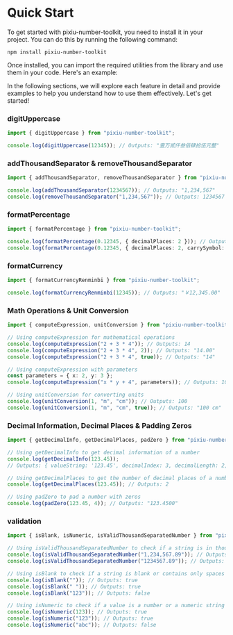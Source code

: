 # Quick Start

To get started with pixiu-number-toolkit, you need to install it in your project. You can do this by running the following command:

```command
npm install pixiu-number-toolkit
```

Once installed, you can import the required utilities from the library and use them in your code. Here's an example:

In the following sections, we will explore each feature in detail and provide examples to help you understand how to use them effectively. Let's get started!

### digitUppercase

```ts
import { digitUppercase } from "pixiu-number-toolkit";

console.log(digitUppercase(12345)); // Outputs: "壹万贰仟叁佰肆拾伍元整"
```

### addThousandSeparator & removeThousandSeparator

```ts
import { addThousandSeparator, removeThousandSeparator } from "pixiu-number-toolkit";

console.log(addThousandSeparator(1234567)); // Outputs: "1,234,567"
console.log(removeThousandSeparator("1,234,567")); // Outputs: 1234567
```

### formatPercentage

```ts
import { formatPercentage } from "pixiu-number-toolkit";

console.log(formatPercentage(0.12345, { decimalPlaces: 2 })); // Outputs: "12.35%"
console.log(formatPercentage(0.12345, { decimalPlaces: 2, carrySymbol: false })); // Outputs: "12.35"
```

### formatCurrency

```ts
import { formatCurrencyRenminbi } from "pixiu-number-toolkit";

console.log(formatCurrencyRenminbi(12345)); // Outputs: "￥12,345.00"
```

### Math Operations & Unit Conversion

```ts
import { computeExpression, unitConversion } from "pixiu-number-toolkit";

// Using computeExpression for mathematical operations
console.log(computeExpression("2 + 3 * 4")); // Outputs: 14
console.log(computeExpression("2 + 3 * 4", 2)); // Outputs: "14.00"
console.log(computeExpression("2 + 3 * 4", true)); // Outputs: "14"

// Using computeExpression with parameters
const parameters = { x: 2, y: 3 };
console.log(computeExpression("x * y + 4", parameters)); // Outputs: 10

// Using unitConversion for converting units
console.log(unitConversion(1, "m", "cm")); // Outputs: 100
console.log(unitConversion(1, "m", "cm", true)); // Outputs: "100 cm"
```

### Decimal Information, Decimal Places & Padding Zeros

```ts
import { getDecimalInfo, getDecimalPlaces, padZero } from "pixiu-number-toolkit";

// Using getDecimalInfo to get decimal information of a number
console.log(getDecimalInfo(123.45));
// Outputs: { valueString: '123.45', decimalIndex: 3, decimalLength: 2, integerPart: '123', decimalPart: '45', integerLength: 3 }

// Using getDecimalPlaces to get the number of decimal places of a number
console.log(getDecimalPlaces(123.45)); // Outputs: 2

// Using padZero to pad a number with zeros
console.log(padZero(123.45, 4)); // Outputs: "123.4500"
```

### validation

```ts
import { isBlank, isNumeric, isValidThousandSeparatedNumber } from "pixiu-number-toolkit";

// Using isValidThousandSeparatedNumber to check if a string is in thousand separated format
console.log(isValidThousandSeparatedNumber("1,234,567.89")); // Outputs: true
console.log(isValidThousandSeparatedNumber("1234567.89")); // Outputs: false

// Using isBlank to check if a string is blank or contains only spaces
console.log(isBlank("")); // Outputs: true
console.log(isBlank(" ")); // Outputs: true
console.log(isBlank("123")); // Outputs: false

// Using isNumeric to check if a value is a number or a numeric string
console.log(isNumeric(123)); // Outputs: true
console.log(isNumeric("123")); // Outputs: true
console.log(isNumeric("abc")); // Outputs: false
```

